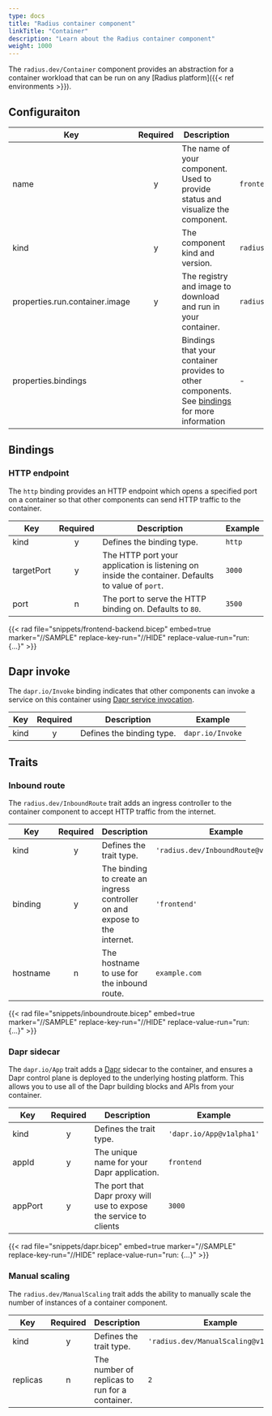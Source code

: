 ```yaml
---
type: docs
title: "Radius container component"
linkTitle: "Container"
description: "Learn about the Radius container component"
weight: 1000
---
```


The `radius.dev/Container` component provides an abstraction for a container workload that can be run on any [Radius platform]({{< ref environments >}}).

## Configuraiton

| Key  | Required | Description | Example |
|------|:--------:|-------------|---------|
| name | y | The name of your component. Used to provide status and visualize the component. | `frontend`
| kind | y |The component kind and version. | `radius.dev/Container@v1alpha1`
| properties.run.container.image | y | The registry and image to download and run in your container. | `radiusteam/frontend`
| properties.bindings |  | Bindings that your container provides to other components. See [bindings](#bindings) for more  information | -

## Bindings

### HTTP endpoint

The `http` binding provides an HTTP endpoint which opens a specified port on a container so that other components can send HTTP traffic to the container.

| Key | Required | Description | Example |
|-----|:--------:|-------------|---------|
| kind | y | Defines the binding type. | `http`
| targetPort | y | The HTTP port your application is listening on inside the container. Defaults to value of `port`. | `3000`
| port | n | The port to serve the HTTP binding on. Defaults to `80`. | `3500`

{{< rad file="snippets/frontend-backend.bicep" embed=true marker="//SAMPLE" replace-key-run="//HIDE" replace-value-run="run: {...}" >}}

## Dapr invoke

The `dapr.io/Invoke` binding indicates that other components can invoke a service on this container using [Dapr service invocation](https://docs.dapr.io/developing-applications/building-blocks/service-invocation/).

| Key | Required | Description | Example |
|-----|:--------:|-------------|---------|
| kind | y | Defines the binding type. | `dapr.io/Invoke`

## Traits

### Inbound route

The `radius.dev/InboundRoute` trait adds an ingress controller to the container component to accept HTTP traffic from the internet.

| Key | Required | Description | Example |
|-----|:--------:|-------------|---------|
| kind | y | Defines the trait type. | `'radius.dev/InboundRoute@v1alpha1'`
| binding | y | The binding to create an ingress controller on and expose to the internet. | `'frontend'`
| hostname | n | The hostname to use for the inbound route. | `example.com`

{{< rad file="snippets/inboundroute.bicep" embed=true marker="//SAMPLE" replace-key-run="//HIDE" replace-value-run="run: {...}" >}}

### Dapr sidecar

The `dapr.io/App` trait adds a [Dapr](https://dapr.io) sidecar to the container, and ensures a Dapr control plane is deployed to the underlying hosting platform. This allows you to use all of the Dapr building blocks and APIs from your container.

| Key | Required | Description | Example |
|-----|:--------:|-------------|---------|
| kind | y | Defines the trait type. | `'dapr.io/App@v1alpha1'`
| appId | y | The unique name for your Dapr application. | `frontend`
| appPort | y | The port that Dapr proxy will use to expose the service to clients | `3000`

{{< rad file="snippets/dapr.bicep" embed=true marker="//SAMPLE" replace-key-run="//HIDE" replace-value-run="run: {...}" >}}

### Manual scaling

The `radius.dev/ManualScaling` trait adds the ability to manually scale the number of instances of a container component.

| Key | Required | Description | Example |
|-----|:--------:|-------------|---------|
| kind | y | Defines the trait type. | `'radius.dev/ManualScaling@v1alpha1'`
| replicas | n | The number of replicas to run for a container. | `2`